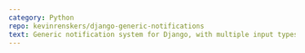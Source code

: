 ```yaml
---
category: Python
repo: kevinrenskers/django-generic-notifications
text: Generic notification system for Django, with multiple input types and output backends.
---
```

